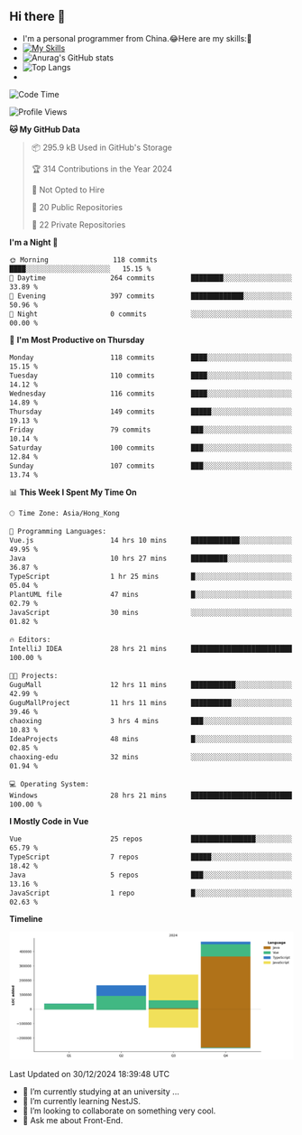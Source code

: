 ## Hi there 👋
- I'm a personal programmer from China.😂Here are my skills:🤔
- [![My Skills](https://skillicons.dev/icons?i=js,html,css,vue,typescript,java,golang)](https://skillicons.dev)
- ![Anurag's GitHub stats](https://github-readme-stats.vercel.app/api?username=FluffyChi-Xing&count_private=true&show_icons=true&theme=radical)
- ![Top Langs](https://github-readme-stats.vercel.app/api/top-langs/?username=FluffyChi-Xing)
- <!--START_SECTION:waka-->
![Code Time](http://img.shields.io/badge/Code%20Time-978%20hrs%2042%20mins-blue)

![Profile Views](http://img.shields.io/badge/Profile%20Views-1-blue)

**🐱 My GitHub Data** 

> 📦 295.9 kB Used in GitHub's Storage 
 > 
> 🏆 314 Contributions in the Year 2024
 > 
> 🚫 Not Opted to Hire
 > 
> 📜 20 Public Repositories 
 > 
> 🔑 22 Private Repositories 
 > 
**I'm a Night 🦉** 

```text
🌞 Morning                118 commits         ████░░░░░░░░░░░░░░░░░░░░░   15.15 % 
🌆 Daytime                264 commits         ████████░░░░░░░░░░░░░░░░░   33.89 % 
🌃 Evening                397 commits         █████████████░░░░░░░░░░░░   50.96 % 
🌙 Night                  0 commits           ░░░░░░░░░░░░░░░░░░░░░░░░░   00.00 % 
```
📅 **I'm Most Productive on Thursday** 

```text
Monday                   118 commits         ████░░░░░░░░░░░░░░░░░░░░░   15.15 % 
Tuesday                  110 commits         ████░░░░░░░░░░░░░░░░░░░░░   14.12 % 
Wednesday                116 commits         ████░░░░░░░░░░░░░░░░░░░░░   14.89 % 
Thursday                 149 commits         █████░░░░░░░░░░░░░░░░░░░░   19.13 % 
Friday                   79 commits          ███░░░░░░░░░░░░░░░░░░░░░░   10.14 % 
Saturday                 100 commits         ███░░░░░░░░░░░░░░░░░░░░░░   12.84 % 
Sunday                   107 commits         ███░░░░░░░░░░░░░░░░░░░░░░   13.74 % 
```


📊 **This Week I Spent My Time On** 

```text
🕑︎ Time Zone: Asia/Hong_Kong

💬 Programming Languages: 
Vue.js                   14 hrs 10 mins      ████████████░░░░░░░░░░░░░   49.95 % 
Java                     10 hrs 27 mins      █████████░░░░░░░░░░░░░░░░   36.87 % 
TypeScript               1 hr 25 mins        █░░░░░░░░░░░░░░░░░░░░░░░░   05.04 % 
PlantUML file            47 mins             █░░░░░░░░░░░░░░░░░░░░░░░░   02.79 % 
JavaScript               30 mins             ░░░░░░░░░░░░░░░░░░░░░░░░░   01.82 % 

🔥 Editors: 
IntelliJ IDEA            28 hrs 21 mins      █████████████████████████   100.00 % 

🐱‍💻 Projects: 
GuguMall                 12 hrs 11 mins      ███████████░░░░░░░░░░░░░░   42.99 % 
GuguMallProject          11 hrs 11 mins      ██████████░░░░░░░░░░░░░░░   39.46 % 
chaoxing                 3 hrs 4 mins        ███░░░░░░░░░░░░░░░░░░░░░░   10.83 % 
IdeaProjects             48 mins             █░░░░░░░░░░░░░░░░░░░░░░░░   02.85 % 
chaoxing-edu             32 mins             ░░░░░░░░░░░░░░░░░░░░░░░░░   01.94 % 

💻 Operating System: 
Windows                  28 hrs 21 mins      █████████████████████████   100.00 % 
```

**I Mostly Code in Vue** 

```text
Vue                      25 repos            ████████████████░░░░░░░░░   65.79 % 
TypeScript               7 repos             █████░░░░░░░░░░░░░░░░░░░░   18.42 % 
Java                     5 repos             ███░░░░░░░░░░░░░░░░░░░░░░   13.16 % 
JavaScript               1 repo              █░░░░░░░░░░░░░░░░░░░░░░░░   02.63 % 
```



**Timeline**

![Lines of Code chart](https://raw.githubusercontent.com/FluffyChi-Xing/FluffyChi-Xing/main/assets/bar_graph.png)


 Last Updated on 30/12/2024 18:39:48 UTC
<!--END_SECTION:waka-->
- 🔭 I’m currently studying at an university ...
- 🌱 I’m currently learning NestJS.
- 👯 I’m looking to collaborate on something very cool.
- 💬 Ask me about Front-End.
